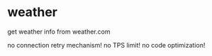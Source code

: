# weather
get weather info from weather.com


no connection retry mechanism!
no TPS limit!
no code optimization!
